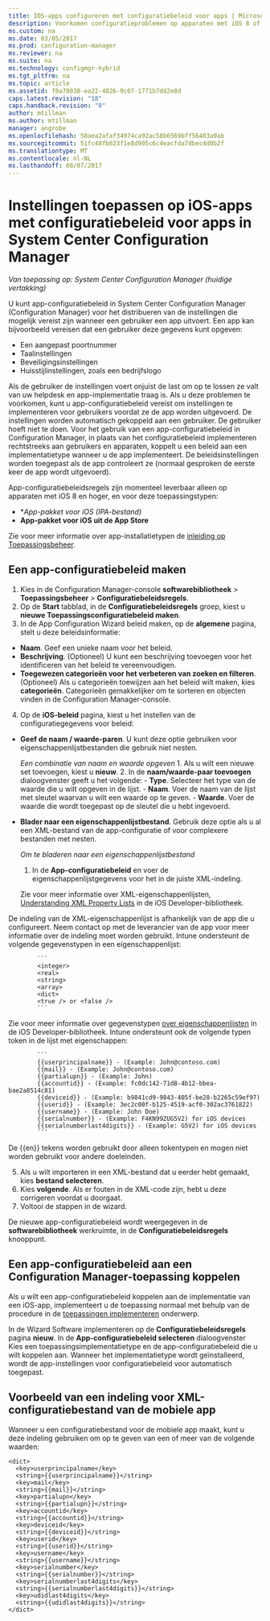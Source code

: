 ```yaml
---
title: IOS-apps configureren met configuratiebeleid voor apps | Microsoft Docs
description: Voorkomen configuratieproblemen op apparaten met iOS 8 of hoger door het app-configuratiebeleid implementeren voor gebruikers voordat ze apps uitvoeren.
ms.custom: na
ms.date: 03/05/2017
ms.prod: configuration-manager
ms.reviewer: na
ms.suite: na
ms.technology: configmgr-hybrid
ms.tgt_pltfrm: na
ms.topic: article
ms.assetid: f0a78038-ea22-4826-9c07-1771b7dd2e8d
caps.latest.revision: "18"
caps.handback.revision: "0"
author: mtillman
ms.author: mtillman
manager: angrobe
ms.openlocfilehash: 50aea2afaf34974ca92ac58b6569bff56403a9ab
ms.sourcegitcommit: 51fc48fb023f1e8d995c6c4eacfda7dbec4d0b2f
ms.translationtype: MT
ms.contentlocale: nl-NL
ms.lasthandoff: 08/07/2017
---
```

# <a name="apply-settings-to-ios-apps-with-app-configuration-policies-in-system-center-configuration-manager"></a>Instellingen toepassen op iOS-apps met configuratiebeleid voor apps in System Center Configuration Manager

*Van toepassing op: System Center Configuration Manager (huidige vertakking)*


U kunt app-configuratiebeleid in System Center Configuration Manager (Configuration Manager) voor het distribueren van de instellingen die mogelijk vereist zijn wanneer een gebruiker een app uitvoert. Een app kan bijvoorbeeld vereisen dat een gebruiker deze gegevens kunt opgeven:
- Een aangepast poortnummer
- Taalinstellingen
- Beveiligingsinstellingen
- Huisstijlinstellingen, zoals een bedrijfslogo

Als de gebruiker de instellingen voert onjuist de last om op te lossen ze valt van uw helpdesk en app-implementatie traag is.
Als u deze problemen te voorkomen, kunt u app-configuratiebeleid vereist om instellingen te implementeren voor gebruikers voordat ze de app worden uitgevoerd. De instellingen worden automatisch gekoppeld aan een gebruiker. De gebruiker hoeft niet te doen.
Voor het gebruik van een app-configuratiebeleid in Configuration Manager, in plaats van het configuratiebeleid implementeren rechtstreeks aan gebruikers en apparaten, koppelt u een beleid aan een implementatietype wanneer u de app implementeert. De beleidsinstellingen worden toegepast als de app controleert ze (normaal gesproken de eerste keer de app wordt uitgevoerd).

App-configuratiebeleidsregels zijn momenteel leverbaar alleen op apparaten met iOS 8 en hoger, en voor deze toepassingstypen:

- **App-pakket voor iOS (*IPA-bestand)**
- **App-pakket voor iOS uit de App Store**

Zie voor meer informatie over app-installatietypen de [inleiding op Toepassingsbeheer](/sccm/apps/understand/introduction-to-application-management).

## <a name="create-an-app-configuration-policy"></a>Een app-configuratiebeleid maken

1. Kies in de Configuration Manager-console **softwarebibliotheek** > **Toepassingsbeheer** > **Configuratiebeleidsregels**.
2. Op de **Start** tabblad, in de **Configuratiebeleidsregels** groep, kiest u **nieuwe Toepassingsconfiguratiebeleid maken**.
3. In de App Configuration Wizard beleid maken, op de **algemene** pagina, stelt u deze beleidsinformatie:
  - **Naam**. Geef een unieke naam voor het beleid.
  - **Beschrijving**. (Optioneel) U kunt een beschrijving toevoegen voor het identificeren van het beleid te vereenvoudigen.
  - **Toegewezen categorieën voor het verbeteren van zoeken en filteren**. (Optioneel) Als u categorieën toewijzen aan het beleid wilt maken, kies **categorieën**. Categorieën gemakkelijker om te sorteren en objecten vinden in de Configuration Manager-console.
4. Op de **iOS-beleid** pagina, kiest u het instellen van de configuratiegegevens voor beleid:
  - **Geef de naam / waarde-paren**. U kunt deze optie gebruiken voor eigenschappenlijstbestanden die gebruik niet nesten.

      *Een combinatie van naam en waarde opgeven*
        1. Als u wilt een nieuwe set toevoegen, kiest u **nieuw**.
        2. In de **naam/waarde-paar toevoegen** dialoogvenster geeft u het volgende:
            - **Type**. Selecteer het type van de waarde die u wilt opgeven in de lijst.
            - **Naam**. Voer de naam van de lijst met sleutel waarvan u wilt een waarde op te geven.
            - **Waarde**. Voer de waarde die wordt toegepast op de sleutel die u hebt ingevoerd.

  - **Blader naar een eigenschappenlijstbestand**. Gebruik deze optie als u al een XML-bestand van de app-configuratie of voor complexere bestanden met nesten.

    *Om te bladeren naar een eigenschappenlijstbestand*

      1.  In de **App-configuratiebeleid** en voer de eigenschappenlijstgegevens voor het in de juiste XML-indeling.

      Zie voor meer informatie over XML-eigenschappenlijsten, [Understanding XML Property Lists](https://developer.apple.com/library/ios/documentation/Cocoa/Conceptual/PropertyLists/UnderstandXMLPlist/UnderstandXMLPlist.html) in de iOS Developer-bibliotheek.

De indeling van de XML-eigenschappenlijst is afhankelijk van de app die u configureert. Neem contact op met de leverancier van de app voor meer informatie over de indeling moet worden gebruikt.
Intune ondersteunt de volgende gegevenstypen in een eigenschappenlijst:
            
            ```
            <integer>
            <real>
            <string>
            <array>
            <dict>
            <true /> or <false />
            ```
Zie voor meer informatie over gegevenstypen [over eigenschappenlijsten](https://developer.apple.com/library/content/documentation/Cocoa/Conceptual/PropertyLists/AboutPropertyLists/AboutPropertyLists.html) in de iOS Developer-bibliotheek.
Intune ondersteunt ook de volgende typen token in de lijst met eigenschappen:
            
            ```
            {{userprincipalname}} - (Example: John@contoso.com)
            {{mail}} - (Example: John@contoso.com)
            {{partialupn}} - (Example: John)
            {{accountid}} - (Example: fc0dc142-71d8-4b12-bbea-bae2a8514c81)
            {{deviceid}} - (Example: b9841cd9-9843-405f-be28-b2265c59ef97)
            {{userid}} - (Example: 3ec2c00f-b125-4519-acf0-302ac3761822)
            {{username}} - (Example: John Doe)
            {{serialnumber}} - (Example: F4KN99ZUG5V2) for iOS devices
            {{serialnumberlast4digits}} - (Example: G5V2) for iOS devices
            ```

De {{en}} tekens worden gebruikt door alleen tokentypen en mogen niet worden gebruikt voor andere doeleinden.
            
5. Als u wilt importeren in een XML-bestand dat u eerder hebt gemaakt, kies **bestand selecteren**.
6. Kies **volgende**. Als er fouten in de XML-code zijn, hebt u deze corrigeren voordat u doorgaat.
7. Voltooi de stappen in de wizard.

De nieuwe app-configuratiebeleid wordt weergegeven in de **softwarebibliotheek** werkruimte, in de **Configuratiebeleidsregels** knooppunt.

## <a name="associate-an-app-configuration-policy-with-a-configuration-manager-application"></a>Een app-configuratiebeleid aan een Configuration Manager-toepassing koppelen

Als u wilt een app-configuratiebeleid koppelen aan de implementatie van een iOS-app, implementeert u de toepassing normaal met behulp van de procedure in de [toepassingen implementeren](/sccm/apps/deploy-use/deploy-applications) onderwerp.

In de Wizard Software implementeren op de **Configuratiebeleidsregels** pagina **nieuw**. In de **App-configuratiebeleid selecteren** dialoogvenster Kies een toepassingsimplementatietype en de app-configuratiebeleid die u wilt koppelen aan.
Wanneer het implementatietype wordt geïnstalleerd, wordt de app-instellingen voor configuratiebeleid voor automatisch toegepast.

## <a name="example-format-for-the-mobile-app-configuration-xml-file"></a>Voorbeeld van een indeling voor XML-configuratiebestand van de mobiele app

Wanneer u een configuratiebestand voor de mobiele app maakt, kunt u deze indeling gebruiken om op te geven van een of meer van de volgende waarden:

```
<dict>
  <key>userprincipalname</key>
  <string>{{userprincipalname}}</string>
  <key>mail</key>
  <string>{{mail}}</string>
  <key>partialupn</key>
  <string>{{partialupn}}</string>
  <key>accountid</key>
  <string>{{accountid}}</string>
  <key>deviceid</key>
  <string>{{deviceid}}</string>
  <key>userid</key>
  <string>{{userid}}</string>
  <key>username</key>
  <string>{{username}}</string>
  <key>serialnumber</key>
  <string>{{serialnumber}}</string>
  <key>serialnumberlast4digits</key>
  <string>{{serialnumberlast4digits}}</string>
  <key>udidlast4digits</key>
  <string>{{udidlast4digits}}</string>
</dict>
```
